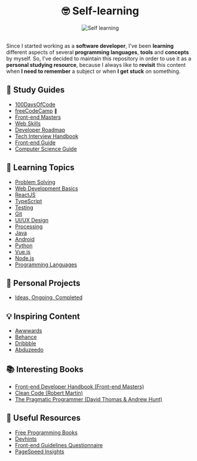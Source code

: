 <h1 align="center">🤓 Self-learning</h1>

<div align="center">
	<img src="https://i.imgur.com/GD9JvBI.jpg" alt="Self learning">	
</div><br>

Since I started working as a **software developer**, I've been **learning** different aspects of several **programming languages**, **tools** and **concepts** by myself. So, I've decided to maintain this repository in order to use it as a **personal studying resource**, because I always like to **revisit** this content when **I need to remember** a subject or when **I get stuck** on something.

## 📌 Study Guides

- [100DaysOfCode](https://github.com/DanielBrito/100-days-of-code-frontend)
- [freeCodeCamp](https://www.freecodecamp.org/learn) <a href="https://www.freecodecamp.org/danielbrito" style="text-decoration: none; font-size: 12px" title="My profile">👤</a>
- [Front-end Masters](https://frontendmasters.com/books/front-end-handbook/2019/)
- [Web Skills](https://andreasbm.github.io/web-skills/)
- [Developer Roadmap](https://roadmap.sh/)
- [Tech Interview Handbook](https://github.com/DanielBrito/tech-interview-handbook)
- [Front-end Guide](https://github.com/DanielBrito/front-end-guide)
- [Computer Science Guide](https://github.com/DanielBrito/coding-interview-university)

## 📑 Learning Topics

- [Problem Solving](https://github.com/DanielBrito/competitive-programming)
- [Web Development Basics](https://github.com/DanielBrito/web-dev-basics)
- [ReactJS](https://github.com/DanielBrito/react-js-tutorials)
- [TypeScript](https://github.com/DanielBrito/learning-typescript)
- [Testing](https://github.com/DanielBrito/learn-testing)
- [Git](https://github.com/DanielBrito/pro-git)
- [UI/UX Design](https://github.com/DanielBrito/ui-ux-design)
- [Processing](https://github.com/DanielBrito/learning-processing)
- [Java](https://github.com/DanielBrito/learning-java)
- [Android](https://github.com/DanielBrito/learning-android)
- [Python](https://github.com/DanielBrito/learning-python)
- [Vue.js](https://github.com/DanielBrito/learning-vuejs)
- [Node.js](https://github.com/DanielBrito/learning-node)
- [Programming Languages](https://github.com/DanielBrito/learning-languages)

## 🚀 Personal Projects

- [Ideas, Ongoing, Completed](https://github.com/DanielBrito?tab=projects)

## 💡 Inspiring Content

- [Awwwards](https://www.awwwards.com/)
- [Behance](https://www.behance.net/)
- [Dribbble](https://dribbble.com/)
- [Abduzeedo](https://abduzeedo.com/)

## 📚 Interesting Books

- [Front-end Developer Handbook (Front-end Masters)](https://frontendmasters.com/books/front-end-handbook/2019/)
- [Clean Code (Robert Martin)](https://www.amazon.com/Clean-Code-Handbook-Software-Craftsmanship/dp/0132350882)
- [The Pragmatic Programmer (David Thomas & Andrew Hunt)](https://www.amazon.com.br/Pragmatic-Programmer-journey-mastery-Anniversary/dp/0135957052)

## 🧰 Useful Resources

- [Free Programming Books](https://github.com/DanielBrito/free-programming-books)
- [Devhints](https://devhints.io/)
- [Front-end Guidelines Questionnaire](https://github.com/DanielBrito/frontend-guidelines-questionnaire)
- [PageSpeed Insights](https://developers.google.com/speed/pagespeed/insights/)

